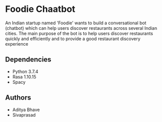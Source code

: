 # Foodie Chaatbot
An Indian startup named 'Foodie' wants to build a conversational bot (chatbot) which can help users discover restaurants across several Indian cities.
The main purpose of the bot is to help users discover restaurants quickly and efficiently and to provide a good restaurant discovery experience

## Dependencies
- Python 3.7.4
- Rasa 1.10.15
- Spacy

## Authors
* Aditya Bhave
* Sivaprasad